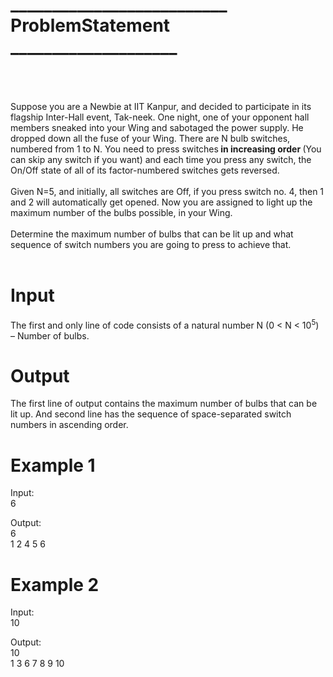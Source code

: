 <h1>__________________________  ProblemStatement   ____________________</h1>
<br>
<br>
<br>
Suppose you are a Newbie at IIT Kanpur, and decided to participate in its flagship Inter-Hall event, Tak-neek. One night, one of your opponent hall members sneaked into your Wing and sabotaged the power supply. He dropped down all the fuse of your Wing. There are N bulb switches, numbered from 1 to N. You need to press switches<strong> in increasing order </strong>(You can skip any switch if you want) and each time you press any switch, the On/Off state of all of its factor-numbered switches gets reversed.<br><br> Given N=5, and initially, all switches are Off, if you press switch no. 4, then 1 and 2 will automatically get opened. Now you are assigned to light up the maximum number of the bulbs possible, in your Wing.</h3>
<br><br>Determine the maximum number of bulbs that can be lit up and what sequence of switch numbers you are going to press to achieve that.
<br>
<br>
<h1> Input </h1>
The first and only line of code consists of a natural number N (0 < N < 10<sup>5</sup>) – Number of bulbs.

<h1>Output</h1>
The first line of output contains the maximum number of bulbs that can be lit up. And second line has the sequence of space-separated switch numbers in ascending order.

<h1>Example 1</h1>
Input:<br>
6

Output:<br>
6<br>
1 2 4 5 6

<h1>Example 2</h1>
Input:<br>
10

Output:<br>
10<br>
1 3 6 7 8 9 10
